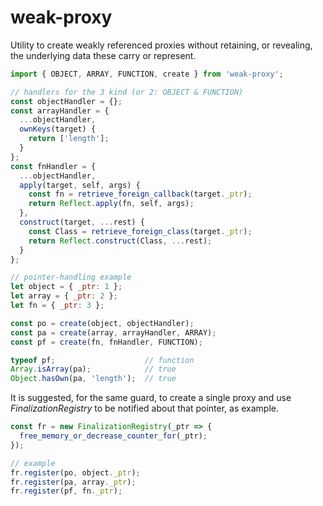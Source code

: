 # weak-proxy

Utility to create weakly referenced proxies without retaining, or revealing, the underlying data these carry or represent.

```js
import { OBJECT, ARRAY, FUNCTION, create } from 'weak-proxy';

// handlers for the 3 kind (or 2: OBJECT & FUNCTION)
const objectHandler = {};
const arrayHandler = {
  ...objectHandler,
  ownKeys(target) {
    return ['length'];
  }
};
const fnHandler = {
  ...objectHandler,
  apply(target, self, args) {
    const fn = retrieve_foreign_callback(target._ptr);
    return Reflect.apply(fn, self, args);
  },
  construct(target, ...rest) {
    const Class = retrieve_foreign_class(target._ptr);
    return Reflect.construct(Class, ...rest);
  }
};

// pointer-handling example
let object = { _ptr: 1 };
let array = { _ptr: 2 };
let fn = { _ptr: 3 };

const po = create(object, objectHandler);
const pa = create(array, arrayHandler, ARRAY);
const pf = create(fn, fnHandler, FUNCTION);

typeof pf;                    // function
Array.isArray(pa);            // true
Object.hasOwn(pa, 'length');  // true
```

It is suggested, for the same guard, to create a single proxy and use *FinalizationRegistry* to be notified about that pointer, as example.

```js
const fr = new FinalizationRegistry(_ptr => {
  free_memory_or_decrease_counter_for(_ptr);
});

// example
fr.register(po, object._ptr);
fr.register(pa, array._ptr);
fr.register(pf, fn._ptr);
```